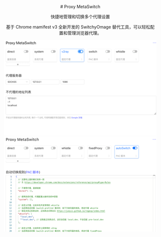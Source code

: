 <div align="center">
# Proxy MetaSwitch

快捷地管理和切换多个代理设置

基于 Chrome mamifest v3 全新开发的 SwitchyOmage 替代工具，可以轻松配置和管理浏览器代理。

![Proxy MetaSwitch](public/images/m01.png)
![Proxy MetaSwitch](public/images/m02.png)

</div>